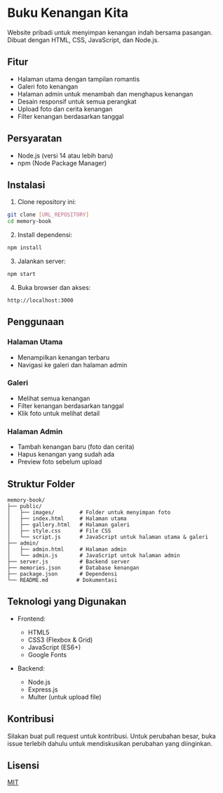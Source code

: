 # Buku Kenangan Kita

Website pribadi untuk menyimpan kenangan indah bersama pasangan. Dibuat dengan HTML, CSS, JavaScript, dan Node.js.

## Fitur

- Halaman utama dengan tampilan romantis
- Galeri foto kenangan
- Halaman admin untuk menambah dan menghapus kenangan
- Desain responsif untuk semua perangkat
- Upload foto dan cerita kenangan
- Filter kenangan berdasarkan tanggal

## Persyaratan

- Node.js (versi 14 atau lebih baru)
- npm (Node Package Manager)

## Instalasi

1. Clone repository ini:
```bash
git clone [URL_REPOSITORY]
cd memory-book
```

2. Install dependensi:
```bash
npm install
```

3. Jalankan server:
```bash
npm start
```

4. Buka browser dan akses:
```
http://localhost:3000
```

## Penggunaan

### Halaman Utama
- Menampilkan kenangan terbaru
- Navigasi ke galeri dan halaman admin

### Galeri
- Melihat semua kenangan
- Filter kenangan berdasarkan tanggal
- Klik foto untuk melihat detail

### Halaman Admin
- Tambah kenangan baru (foto dan cerita)
- Hapus kenangan yang sudah ada
- Preview foto sebelum upload

## Struktur Folder

```
memory-book/
├── public/
│   ├── images/        # Folder untuk menyimpan foto
│   ├── index.html     # Halaman utama
│   ├── gallery.html   # Halaman galeri
│   ├── style.css      # File CSS
│   └── script.js      # JavaScript untuk halaman utama & galeri
├── admin/
│   ├── admin.html     # Halaman admin
│   └── admin.js       # JavaScript untuk halaman admin
├── server.js          # Backend server
├── memories.json      # Database kenangan
├── package.json       # Dependensi
└── README.md         # Dokumentasi
```

## Teknologi yang Digunakan

- Frontend:
  - HTML5
  - CSS3 (Flexbox & Grid)
  - JavaScript (ES6+)
  - Google Fonts

- Backend:
  - Node.js
  - Express.js
  - Multer (untuk upload file)

## Kontribusi

Silakan buat pull request untuk kontribusi. Untuk perubahan besar, buka issue terlebih dahulu untuk mendiskusikan perubahan yang diinginkan.

## Lisensi

[MIT](https://choosealicense.com/licenses/mit/) 